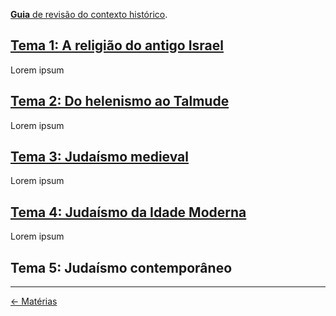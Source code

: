 [**Guia** de revisão do contexto histórico](./apuntes/jdmo_repaso.md).

## [Tema 1: A religião do antigo Israel](apuntes/t1/index.md)

Lorem ipsum

## [Tema 2: Do helenismo ao Talmude](apuntes/t2/index.md)

Lorem ipsum

## [Tema 3: Judaísmo medieval](apuntes/t3/index.md)

Lorem ipsum

## [Tema 4: Judaísmo da Idade Moderna](apuntes/t4/index.md)

Lorem ipsum

## Tema 5: Judaísmo contemporâneo

---
<div style="display: flex; align-items: center; float: left;">
<a href="../">&#8592; Matérias</a>
</div>
